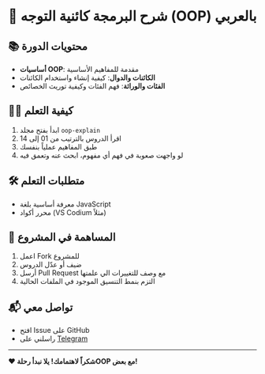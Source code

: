 # 🚀 شرح البرمجة كائنية التوجه (OOP) بالعربي

## 📚 محتويات الدورة

- **أساسيات OOP**: مقدمة للمفاهيم الأساسية
- **الكائنات والدوال**: كيفية إنشاء واستخدام الكائنات
- **الفئات والوراثة**: فهم الفئات وكيفية توريث الخصائص
## 🧑‍💻 كيفية التعلم

1. ابدأ بفتح مجلد `oop-explain`
2. اقرأ الدروس بالترتيب من 01 إلى 14
3. طبق المفاهيم عملياً بنفسك
4. لو واجهت صعوبة في فهم أي مفهوم، ابحث عنه وتعمق فيه

## 🛠️ متطلبات التعلم

- معرفة أساسية بلغة JavaScript
- محرر أكواد (VS Codium مثلاً)
## 🤝 المساهمة في المشروع
1. اعمل Fork للمشروع
2. ضيف أو عدّل الدروس
3. أرسل Pull Request مع وصف للتغييرات الي علمتها
4. التزم بنمط التنسيق الموجود في الملفات الحالية

## 📬 تواصل معي

- افتح Issue على GitHub
- راسلني على [Telegram](https://t.me/mahm0udnasr)

---

**❤️ شكراً لاهتمامك! يلا نبدأ رحلةOOP مع بعض!**